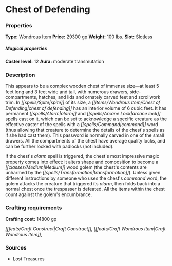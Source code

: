 ﻿---
Title: "Chest of Defending"
Type: "Wondrous Item"
Price: "29300 gp"
Weight: "100 lbs."
Slot: "Slotless"
Caster level: "12"
Aura: "moderate transmutation"
Description: |
  "This appears to be a complex wooden chest of immense size—at least 5 feet long and 3 feet wide and tall, with numerous drawers, side-compartments, hatches, and lids and ornately carved feet and scrollwork trim. In spite of its size, a _chest of defending_ has an interior volume of 6 cubic feet. It has permanent _alarm_ and _arcane lock_ spells cast on it, which can be set to acknowledge a specific creature as the effective caster of the spells with a command word (thus allowing that creature to determine the details of the chest's spells as if she had cast them). This password is normally carved in one of the small drawers. All the compartments of the chest have average quality locks, and can be further locked with padlocks (not included).
  If the chest's _alarm_ spell is triggered, the chest's most impressive magic property comes into effect: it alters shape and composition to become a Medium wood golem (the chest's contents are unharmed by the transformation). Unless given different instructions by someone who uses the chest's command word, the golem attacks the creature that triggered its _alarm_, then folds back into a normal chest once the trespasser is defeated. All the items within the chest count against the golem's encumbrance."
Crafting cost: "14800 gp"
Sources: "['Lost Treasures']"
---

# Chest of Defending

### Properties

**Type:** Wondrous Item **Price:** 29300 gp **Weight:** 100 lbs. **Slot:** Slotless

##### Magical properties

**Caster level:** 12 **Aura:** moderate transmutation

### Description

This appears to be a complex wooden chest of immense size—at least 5 feet long and 3 feet wide and tall, with numerous drawers, side-compartments, hatches, and lids and ornately carved feet and scrollwork trim. In _[[spells/Spite|spite]]_ of its size, a _[[items/Wondrous Item/Chest of Defending|chest of defending]]_ has an interior volume of 6 cubic feet. It has permanent _[[spells/Alarm|alarm]]_ and _[[spells/Arcane Lock|arcane lock]]_ spells cast on it, which can be set to acknowledge a specific creature as the effective caster of the spells with a _[[spells/Command|command]]_ word (thus allowing that creature to determine the details of the chest's spells as if she had cast them). This password is normally carved in one of the small drawers. All the compartments of the chest have average quality locks, and can be further locked with padlocks (not included).

If the chest's _alarm_ spell is triggered, the chest's most impressive magic property comes into effect: it alters shape and composition to become a _[[classes/Medium|Medium]]_ wood golem (the chest's contents are unharmed by the _[[spells/Transformation|transformation]]_). Unless given different instructions by someone who uses the chest's _command_ word, the golem attacks the creature that triggered its _alarm_, then folds back into a normal chest once the trespasser is defeated. All the items within the chest count against the golem's encumbrance.

### Crafting requirements

**Crafting cost:** 14800 gp

_[[feats/Craft Construct|Craft Construct]]_, _[[feats/Craft Wondrous Item|Craft Wondrous Item]]_,

### Sources

* Lost Treasures